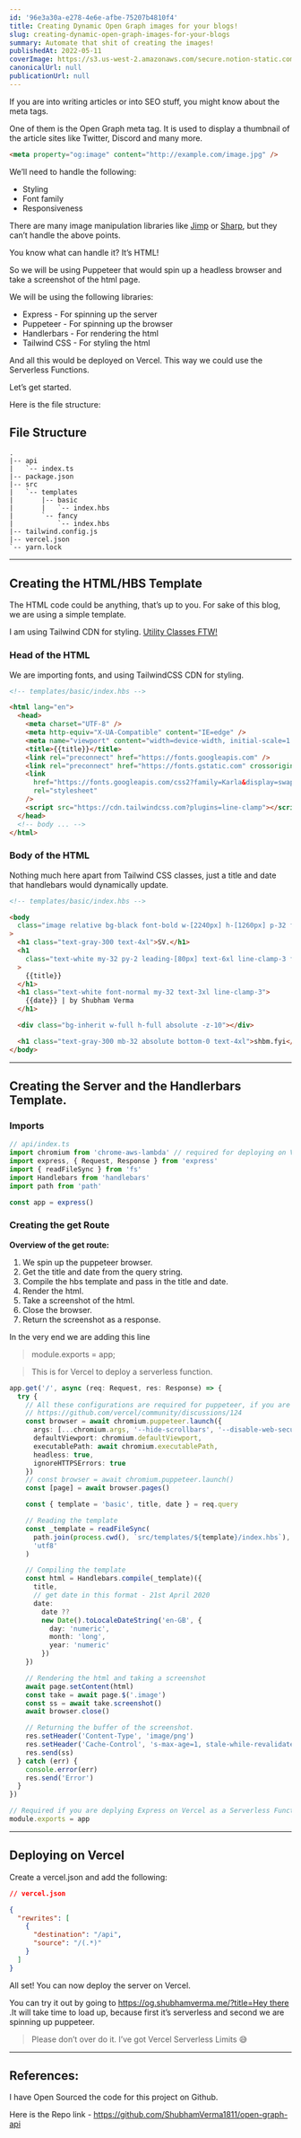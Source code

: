 ```yaml
---
id: '96e3a30a-e278-4e6e-afbe-75207b4810f4'
title: Creating Dynamic Open Graph images for your blogs!
slug: creating-dynamic-open-graph-images-for-your-blogs
summary: Automate that shit of creating the images!
publishedAt: 2022-05-11
coverImage: https://s3.us-west-2.amazonaws.com/secure.notion-static.com/6b7f146e-741b-4bd2-bc0e-831c97c6b1eb/localhost.png?X-Amz-Algorithm=AWS4-HMAC-SHA256&X-Amz-Content-Sha256=UNSIGNED-PAYLOAD&X-Amz-Credential=AKIAT73L2G45EIPT3X45%2F20220726%2Fus-west-2%2Fs3%2Faws4_request&X-Amz-Date=20220726T030344Z&X-Amz-Expires=3600&X-Amz-Signature=507f746d071ef909e8ee0ac80fe3e446b52a17ef9cf81899d32b570eecf78d20&X-Amz-SignedHeaders=host&x-id=GetObject
canonicalUrl: null
publicationUrl: null
---
```


If you are into writing articles or into SEO stuff, you might know about the
meta tags.

One of them is the Open Graph meta tag. It is used to display a thumbnail of the
article sites like Twitter, Discord and many more.

```html
<meta property="og:image" content="http://example.com/image.jpg" />
```

We’ll need to handle the following:

- Styling
- Font family
- Responsiveness

There are many image manipulation libraries like
[Jimp](https://github.com/oliver-moran/jimp) or
[Sharp](https://github.com/lovell/sharp/), but they can’t handle the above
points.

You know what can handle it? It’s HTML!

So we will be using Puppeteer that would spin up a headless browser and take a
screenshot of the html page.

We will be using the following libraries:

- Express - For spinning up the server
- Puppeteer - For spinning up the browser
- Handlerbars - For rendering the html
- Tailwind CSS - For styling the html

And all this would be deployed on Vercel. This way we could use the Serverless
Functions.

Let’s get started.

Here is the file structure:

## File Structure

```plain text
.
|-- api
|   `-- index.ts
|-- package.json
|-- src
|   `-- templates
|       |-- basic
|       |   `-- index.hbs
|       `-- fancy
|           `-- index.hbs
|-- tailwind.config.js
|-- vercel.json
`-- yarn.lock
```

---

## Creating the HTML/HBS Template

The HTML code could be anything, that’s up to you. For sake of this blog, we are
using a simple template.

I am using Tailwind CDN for styling.
[Utility Classes FTW!](https://frontstuff.io/no-utility-classes-arent-the-same-as-inline-styles)

### Head of the HTML

We are importing fonts, and using TailwindCSS CDN for styling.

```html
<!-- templates/basic/index.hbs -->

<html lang="en">
  <head>
    <meta charset="UTF-8" />
    <meta http-equiv="X-UA-Compatible" content="IE=edge" />
    <meta name="viewport" content="width=device-width, initial-scale=1.0" />
    <title>{{title}}</title>
    <link rel="preconnect" href="https://fonts.googleapis.com" />
    <link rel="preconnect" href="https://fonts.gstatic.com" crossorigin />
    <link
      href="https://fonts.googleapis.com/css2?family=Karla&display=swap"
      rel="stylesheet"
    />
    <script src="https://cdn.tailwindcss.com?plugins=line-clamp"></script>
  </head>
  <!-- body ... -->
</html>
```

### Body of the HTML

Nothing much here apart from Tailwind CSS classes, just a title and date that
handlebars would dynamically update.

```html
<!-- templates/basic/index.hbs -->

<body
  class="image relative bg-black font-bold w-[2240px] h-[1260px] p-32 font-[Karla]"
>
  <h1 class="text-gray-300 text-4xl">SV.</h1>
  <h1
    class="text-white my-32 py-2 leading-[80px] text-6xl line-clamp-3 font-medium"
  >
    {{title}}
  </h1>
  <h1 class="text-white font-normal my-32 text-3xl line-clamp-3">
    {{date}} | by Shubham Verma
  </h1>

  <div class="bg-inherit w-full h-full absolute -z-10"></div>

  <h1 class="text-gray-300 mb-32 absolute bottom-0 text-4xl">shbm.fyi</h1>
</body>
```

---

## Creating the Server and the Handlerbars Template.

### Imports

```typescript
// api/index.ts
import chromium from 'chrome-aws-lambda' // required for deploying on Vercel
import express, { Request, Response } from 'express'
import { readFileSync } from 'fs'
import Handlebars from 'handlebars'
import path from 'path'

const app = express()
```

### Creating the get Route

**Overview of the get route:**

1. We spin up the puppeteer browser.
2. Get the title and date from the query string.
3. Compile the hbs template and pass in the title and date.
4. Render the html.
5. Take a screenshot of the html.
6. Close the browser.
7. Return the screenshot as a response.

In the very end we are adding this line

> module.exports = app;

> This is for Vercel to deploy a serverless function.

```typescript
app.get('/', async (req: Request, res: Response) => {
  try {
    // All these configurations are required for puppeteer, if you are deploying on Vercel!
    // https://github.com/vercel/community/discussions/124
    const browser = await chromium.puppeteer.launch({
      args: [...chromium.args, '--hide-scrollbars', '--disable-web-security'],
      defaultViewport: chromium.defaultViewport,
      executablePath: await chromium.executablePath,
      headless: true,
      ignoreHTTPSErrors: true
    })
    // const browser = await chromium.puppeteer.launch()
    const [page] = await browser.pages()

    const { template = 'basic', title, date } = req.query

    // Reading the template
    const _template = readFileSync(
      path.join(process.cwd(), `src/templates/${template}/index.hbs`),
      'utf8'
    )

    // Compiling the template
    const html = Handlebars.compile(_template)({
      title,
      // get date in this format - 21st April 2020
      date:
        date ??
        new Date().toLocaleDateString('en-GB', {
          day: 'numeric',
          month: 'long',
          year: 'numeric'
        })
    })

    // Rendering the html and taking a screenshot
    await page.setContent(html)
    const take = await page.$('.image')
    const ss = await take.screenshot()
    await browser.close()

    // Returning the buffer of the screenshot.
    res.setHeader('Content-Type', 'image/png')
    res.setHeader('Cache-Control', 's-max-age=1, stale-while-revalidate')
    res.send(ss)
  } catch (err) {
    console.error(err)
    res.send('Error')
  }
})

// Required if you are deplying Express on Vercel as a Serverless Function.
module.exports = app
```

---

## Deploying on Vercel

Create a vercel.json and add the following:

```json
// vercel.json

{
  "rewrites": [
    {
      "destination": "/api",
      "source": "/(.*)"
    }
  ]
}
```

All set! You can now deploy the server on Vercel.

You can try it out by going to
[https://og.shubhamverma.me/?title=Hey there](https://og.shubhamverma.me/?title=Hey)
.It will take time to load up, because first it’s serverless and second we are
spinning up puppeteer.

> Please don’t over do it. I’ve got Vercel Serverless Limits 😅

---

## References:

I have Open Sourced the code for this project on Github.

Here is the Repo link - https://github.com/ShubhamVerma1811/open-graph-api
